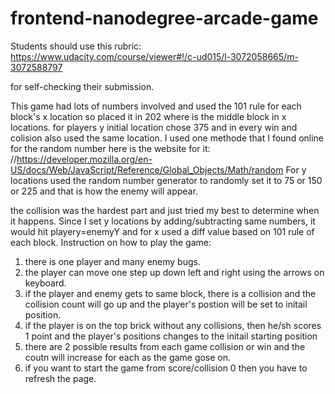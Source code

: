 frontend-nanodegree-arcade-game
===============================

Students should use this rubric: https://www.udacity.com/course/viewer#!/c-ud015/l-3072058665/m-3072588797

for self-checking their submission.

This game had lots of numbers involved and used the 101 rule for each block's x location so placed it in 202 where is the middle block in x locations.
for players y initial location chose 375 and in every win and colision also used the same location.
I used one methode that I found online for the random number here is the website for it:
    //https://developer.mozilla.org/en-US/docs/Web/JavaScript/Reference/Global_Objects/Math/random
For y locations used the random number generator to randomly set it to 75 or 150 or 225 and that is how the enemy will appear.

the collision was the hardest part and just tried my best to determine when it happens. Since I set y locations by adding/subtracting same numbers, it would hit playery=enemyY and for x used a diff value based on 101 rule of each block.
Instruction on how to play the game:
 1. there is one player and many enemy bugs. 
 2. the player can move one step up down left and right using the arrows on keyboard.
 3. if the player and enemy gets to same block, there is a collision and the collision count will go up and the player's postion will be set to initail position.
 4. if the player is on the top brick without any collisions, then he/sh scores 1 point and the player's positions changes to the initail starting position
 5. there are 2 possible results from each game collision or win and the coutn will increase for each as the game gose on.
 6. if you want to start the game from score/collision 0 then you have to refresh the page.

